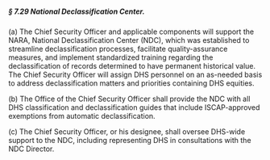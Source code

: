 ##### § 7.29 National Declassification Center. #####

(a) The Chief Security Officer and applicable components will support the NARA, National Declassification Center (NDC), which was established to streamline declassification processes, facilitate quality-assurance measures, and implement standardized training regarding the declassification of records determined to have permanent historical value. The Chief Security Officer will assign DHS personnel on an as-needed basis to address declassification matters and priorities containing DHS equities.

(b) The Office of the Chief Security Officer shall provide the NDC with all DHS classification and declassification guides that include ISCAP-approved exemptions from automatic declassification.

(c) The Chief Security Officer, or his designee, shall oversee DHS-wide support to the NDC, including representing DHS in consultations with the NDC Director.
